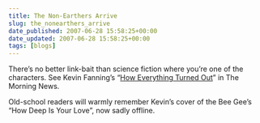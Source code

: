 ```yaml
---
title: The Non-Earthers Arrive
slug: the_nonearthers_arrive
date_published: 2007-06-28 15:58:25+00:00
date_updated: 2007-06-28 15:58:25+00:00
tags: [blogs]
---
```

There’s no better link-bait than science fiction where you’re one of the characters. See Kevin Fanning’s “[How Everything Turned Out](http://www.themorningnews.org/archives/stories/how_everything_turned_out.php)” in The Morning News.

Old-school readers will warmly remember Kevin’s cover of the Bee Gee’s “How Deep Is Your Love”, now sadly offline.
